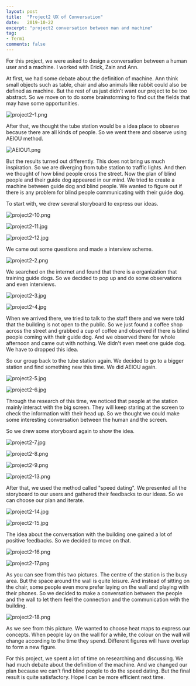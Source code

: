 ```yaml
---
layout: post
title:  "Project2 UX of Conversation"
date:   2019-10-22
excerpt: "project2 conversation between man and machine"
tag:
- Term1
comments: false
---
```

For this project, we were asked to design a conversation between a human user and a machine. I worked with Erick, Zain and Ann.

At first, we had some debate about the definition of machine. Ann think small objects such as table, chair and also animals like rabbit could also be defined as machine. But the rest of us just didn't want our project to be too abstract. So we move on to do some brainstorming to find out the fields that may have some opportunities.

![project2-1.png](https://i.loli.net/2019/10/24/Zr2NU1hIYpi5kWs.png)

After that, we thought the tube station would be a idea place to observe because there are all kinds of people. So we went there and observe using AEIOU method.

![AEIOU1.png](https://i.loli.net/2019/10/24/hWmS4UArQiz5fkv.png)

But the results turned out differently. This does not bring us much inspiration.  So we are diverging from tube station to traffic lights. And then we thought of how blind people cross the street. Now the plan of blind people and their guide dog appeared in our mind. We tried to create a machine between guide dog and blind people. We wanted to figure out if there is any problem for blind people communicating with their guide dog.

To start with, we drew several storyboard to express our ideas.

![project2-10.png](https://i.loli.net/2019/10/29/K6awkGCNxiem75c.png)

![project2-11.jpg](https://i.loli.net/2019/10/29/tm3l19VGWfZFvLY.jpg)

![project2-12.jpg](https://i.loli.net/2019/10/29/Z4pR8hgPDyqAEMB.jpg)

We came out some questions and made a interview scheme. 

![project2-2.png](https://i.loli.net/2019/10/24/tzqP2mfOcJpesXT.png)

We searched on the internet and found that there is a organization that training guide dogs. So we decided to pop up and do some observations and even interviews.

![project2-3.jpg](https://i.loli.net/2019/10/24/a7Gw86bDTiZx9VH.jpg)

![project2-4.jpg](https://i.loli.net/2019/10/24/XSFKUvi3CrTY1by.jpg)

When we arrived there, we tried to talk to the staff there and we were told that the building is not open to the public. So we just found a coffee shop across the street and grabbed a cup of coffee and observed if there is blind people coming with their guide dog.  And we observed there for whole afternoon and came out with nothing. We didn't even meet one guide dog. We have to dropped this idea.

So our group back to the tube station again. We decided to go to a bigger station and find something new this time. We did AEIOU again.

![project2-5.jpg](https://i.loli.net/2019/10/24/TOWt5hlaDNqsuef.jpg)

![project2-6.jpg](https://i.loli.net/2019/10/24/qQrS5k8HzCj49Ac.jpg)

Through the research of this time, we noticed that people at the station mainly interact with the big screen. They will keep staring at the screen to check the information with their head up. So we thought we could make some interesting conversation between the human and the screen.

So we  drew some storyboard again to  show the idea.

![project2-7.jpg](https://i.loli.net/2019/10/29/2d8GuKvj4ykSBhC.jpg)

![project2-8.png](https://i.loli.net/2019/10/29/7MHdvTIF3zBq8E1.png)

![project2-9.png](https://i.loli.net/2019/10/29/mfuB7Z1vXEgpztO.png)

![project2-13.png](https://i.loli.net/2019/10/29/uhsOwgVPX9kvpnH.png)

After that, we used the method called "speed dating". We presented all the storyboard to our users and gathered their feedbacks to our ideas. So we can choose our plan and iterate.

![project2-14.jpg](https://i.loli.net/2019/10/29/CdAIE2B1z5DXP67.jpg)

![project2-15.jpg](https://i.loli.net/2019/10/29/OcghEyNFnpAZDik.jpg)

The idea about the conversation with the building one gained a lot of positive feedbacks. So we decided to move on that.

![project2-16.png](https://i.loli.net/2019/10/29/kgF8NlvesIr6xj9.png)

![project2-17.png](https://i.loli.net/2019/10/29/Zo32DfbdtGHYUTj.png)

As you can see from this two pictures. The centre of the station is the busy area. But the space around the wall is quite leisure. And instead of sitting on the chair, some people even more prefer laying on the wall and playing with their phones. So we decided to make a conversation between the people and the wall to let them feel the connection and the communication with the building.

![project2-18.png](https://i.loli.net/2019/10/29/5BTNsHi4e3owQPx.png)

As we see from this picture. We wanted to choose  heat maps to express our concepts. When people lay on the wall for a while, the colour on the wall will change according to the time they spend. Different figures will have overlap to form a new figure. 

For this project, we spent a lot of time on researching and discussing. We had much debate about the definition of the machine. And we changed our plan because we can't find blind people to do the speed dating. But the final result is quite satisfactory. Hope I can be more efficient next time.

